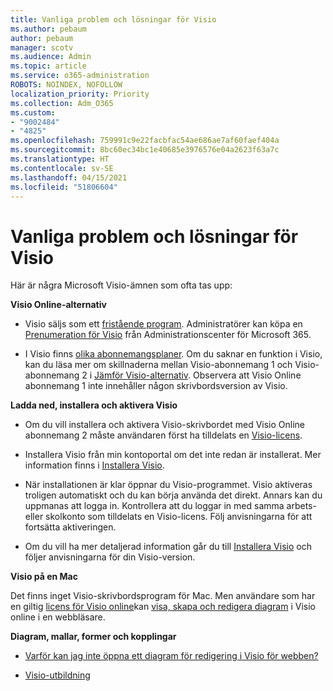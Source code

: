 ```yaml
---
title: Vanliga problem och lösningar för Visio
ms.author: pebaum
author: pebaum
manager: scotv
ms.audience: Admin
ms.topic: article
ms.service: o365-administration
ROBOTS: NOINDEX, NOFOLLOW
localization_priority: Priority
ms.collection: Adm_O365
ms.custom:
- "9002484"
- "4825"
ms.openlocfilehash: 759991c9e22facbfac54ae686ae7af60faef404a
ms.sourcegitcommit: 8bc60ec34bc1e40685e3976576e04a2623f63a7c
ms.translationtype: HT
ms.contentlocale: sv-SE
ms.lasthandoff: 04/15/2021
ms.locfileid: "51806604"
---
```

# <a name="visio-common-issues-and-resolutions"></a>Vanliga problem och lösningar för Visio

Här är några Microsoft Visio-ämnen som ofta tas upp:

**Visio Online-alternativ**

- Visio säljs som ett [fristående program](https://products.office.com/visio/flowchart-software).  Administratörer kan köpa en [Prenumeration för Visio](https://docs.microsoft.com/alchemyinsights/purchase-visio-subscription) från Administrationscenter för Microsoft 365.

- I Visio finns [olika abonnemangsplaner](https://products.office.com/visio/microsoft-visio-plans-and-pricing-compare-visio-options). Om du saknar en funktion i Visio, kan du läsa mer om skillnaderna mellan Visio-abonnemang 1 och Visio-abonnemang 2 i [Jämför Visio-alternativ](https://products.office.com/visio/microsoft-visio-plans-and-pricing-compare-visio-options).  Observera att Visio Online abonnemang 1 inte innehåller någon skrivbordsversion av Visio.

**Ladda ned, installera och aktivera Visio**

- Om du vill installera och aktivera Visio-skrivbordet med Visio Online abonnemang 2 måste användaren först ha tilldelats en [Visio-licens](https://docs.microsoft.com/microsoft-365/admin/add-users/add-users).

- Installera Visio från min kontoportal om det inte redan är installerat. Mer information finns i [Installera Visio](https://support.office.com/article/f98f21e3-aa02-4827-9167-ddab5b025710).

- När installationen är klar öppnar du Visio-programmet. Visio aktiveras troligen automatiskt och du kan börja använda det direkt. Annars kan du uppmanas att logga in. Kontrollera att du loggar in med samma arbets- eller skolkonto som tilldelats en Visio-licens. Följ anvisningarna för att fortsätta aktiveringen.

- Om du vill ha mer detaljerad information går du till [Installera Visio](https://support.office.com/article/f98f21e3-aa02-4827-9167-ddab5b025710) och följer anvisningarna för din Visio-version.

**Visio på en Mac**

Det finns inget Visio-skrivbordsprogram för Mac. Men användare som har en giltig [licens för Visio online](https://docs.microsoft.com/microsoft-365/admin/add-users/add-users)kan [visa, skapa och redigera diagram](https://support.office.com/article/06f04845-91b8-4e8f-881f-a43c970735fc) i Visio online i en webbläsare.

**Diagram, mallar, former och kopplingar**

- [Varför kan jag inte öppna ett diagram för redigering i Visio för webben?](https://support.microsoft.com/office/ea4a23d3-21d3-4878-945e-cf1be4140357)

- [Visio-utbildning](https://support.office.com/article/visio-training-e058bcfa-1d90-4653-afc6-e84d54cf94a6)
